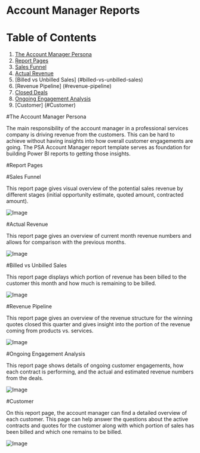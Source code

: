Account Manager Reports
===========================================================

# Table of Contents
1. [The Account Manager Persona](#account-manager-persona)
2. [Report Pages](#report-pages)
3. [Sales Funnel](#system-sales-funnel)
4. [Actual Revenue](#actual-revenue)
5. [Billed vs Unbilled Sales] (#billed-vs-unbilled-sales)
6. [Revenue Pipeline] (#revenue-pipeline)
7. [Closed Deals](#closed-deals)
8. [Ongoing Engagement Analysis](#ongoing-engagement-analysis)
9. [Customer] (#Customer)

#The Account Manager Persona

The main responsibility of the account manager in a professional services company is driving revenue from the customers. This can be hard to achieve without having insights into how overall customer engagements are going. The PSA Account Manager report template serves as foundation for building Power BI reports to getting those insights.

#Report Pages

#Sales Funnel

This report page gives visual overview of the potential sales revenue by different stages (initial opportunity estimate, quoted amount, contracted amount).

![Image](Resources/media/image1.png)

#Actual Revenue

This report page gives an overview of current month revenue numbers and allows for comparison with the previous months.

![Image](Resources/media/image2.png)

#Billed vs Unbilled Sales

This report page displays which portion of revenue has been billed to the customer this month and how much is remaining to be billed.

![Image](Resources/media/image3.png)

#Revenue Pipeline

This report page gives an overview of the revenue structure for the winning quotes closed this quarter and gives insight into the portion of the revenue coming from products vs. services.

![Image](Resources/media/image4.png)

#Ongoing Engagement Analysis

This report page shows details of ongoing customer engagements, how each contract is performing, and the actual and estimated revenue numbers from the deals.

![Image](Resources/media/image5.png)

#Customer

On this report page, the account manager can find a detailed overview of each customer. This page can help answer the questions about the active contracts and quotes for the customer along with which portion of sales has been billed and which one remains to be billed.

![Image](Resources/media/image6.png)
